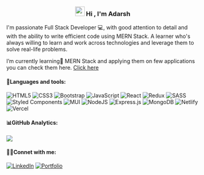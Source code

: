 <h3 align='center'>
<img src="https://media.giphy.com/media/hvRJCLFzcasrR4ia7z/giphy.gif" width="25px"> Hi , I'm Adarsh
</h3>

I'm passionate Full Stack Developer 💻, with good attention to detail and with the ability to write efficient code using MERN Stack. A learner who's always willing to learn and work across technologies and leverage them to solve real-life problems.

I’m currently learning🌱 MERN Stack and applying them on few applications you can check them here. [Click here](https://adarshchavhan2.netlify.app )

#### 🧰Languages and tools:
![HTML5](https://img.shields.io/badge/html5-%23E34F26.svg?style=for-the-badge&logo=html5&logoColor=white) ![CSS3](https://img.shields.io/badge/css3-%231572B6.svg?style=for-the-badge&logo=css3&logoColor=white) ![Bootstrap](https://img.shields.io/badge/bootstrap-%23563D7C.svg?style=for-the-badge&logo=bootstrap&logoColor=white) ![JavaScript](https://img.shields.io/badge/javascript-%23323330.svg?style=for-the-badge&logo=javascript&logoColor=%23F7DF1E) ![React](https://img.shields.io/badge/react-%2320232a.svg?style=for-the-badge&logo=react&logoColor=%2361DAFB) ![Redux](https://img.shields.io/badge/redux-%23593d88.svg?style=for-the-badge&logo=redux&logoColor=white) ![SASS](https://img.shields.io/badge/SASS-hotpink.svg?style=for-the-badge&logo=SASS&logoColor=white) ![Styled Components](https://img.shields.io/badge/styled--components-DB7093?style=for-the-badge&logo=styled-components&logoColor=white) ![MUI](https://img.shields.io/badge/MUI-%230081CB.svg?style=for-the-badge&logo=material-ui&logoColor=white) ![NodeJS](https://img.shields.io/badge/node.js-6DA55F?style=for-the-badge&logo=node.js&logoColor=white) ![Express.js](https://img.shields.io/badge/express.js-%23404d59.svg?style=for-the-badge&logo=express&logoColor=%2361DAFB) ![MongoDB](https://img.shields.io/badge/MongoDB-%234ea94b.svg?style=for-the-badge&logo=mongodb&logoColor=white) ![Netlify](https://img.shields.io/badge/netlify-%23000000.svg?style=for-the-badge&logo=netlify&logoColor=#00C7B7) ![Vercel](https://img.shields.io/badge/vercel-%23000000.svg?style=for-the-badge&logo=vercel&logoColor=white)
</br>

#### 📊GitHub Analytics:
![](https://github-readme-stats.vercel.app/api/top-langs/?username=adarshchavhan01&theme=swift&hide_border=true&include_all_commits=false&count_private=false&layout=compact)

#### 👩‍💻Connet with me:
[![LinkedIn](https://img.shields.io/badge/LinkedIn-0077B5?style=for-the-badge&logo=linkedin&logoColor=white)](https://www.linkedin.com/in/adarshchavhan21)
[![Portfolio](https://img.shields.io/badge/website-000000?style=for-the-badge&logo=About.me&logoColor=white)](https://adarshchavhan.netlify.com)
